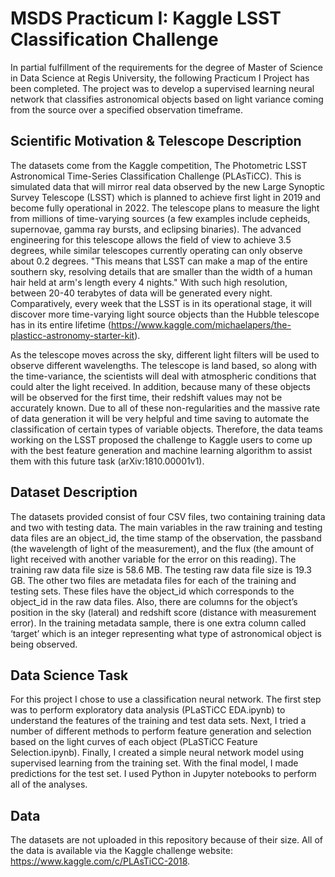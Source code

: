 # MSDS Practicum I: Kaggle LSST Classification Challenge

In partial fulfillment of the requirements for the degree of Master of Science in Data Science at Regis University, 
the following Practicum I Project has been completed. 
The project was to develop a supervised learning neural network that classifies astronomical objects based on 
light variance coming from the source over a specified observation timeframe.

## Scientific Motivation & Telescope Description 

The datasets come from the Kaggle competition, The Photometric LSST Astronomical Time-Series Classification Challenge (PLAsTiCC). This is simulated data that will mirror real data observed by the new Large Synoptic Survey Telescope (LSST) which is planned to achieve first light in 2019 and become fully operational in 2022. The telescope plans to measure the light from millions of time-varying sources (a few examples include cepheids, supernovae, gamma ray bursts, and eclipsing binaries). The advanced engineering for this telescope allows the field of view to achieve 3.5 degrees, while similar telescopes currently operating can only observe about 0.2 degrees. "This means that LSST can make a map of the entire southern sky, resolving details that are smaller than the width of a human hair held at arm's length every 4 nights." With such high resolution, between 20-40 terabytes of data will be generated every night.
Comparatively, every week that the LSST is in its operational stage, it will discover more time-varying light source objects than the Hubble telescope has in its entire lifetime (https://www.kaggle.com/michaelapers/the-plasticc-astronomy-starter-kit). 

As the telescope moves across the sky, different light filters will be used to observe different wavelengths. The telescope is land based, so along with the time-variance, the scientists will deal with atmospheric conditions that could alter the light received. In addition, because many of these objects will be observed for the first time, their redshift values may not be accurately known. Due to all of these non-regularities and the massive rate of data generation it will be very helpful and time saving to automate the classification of certain types of variable objects. Therefore, the data teams working on the LSST proposed the challenge to Kaggle users to come up with the best feature generation and machine learning algorithm to assist them with this future task (arXiv:1810.00001v1). 

## Dataset Description

The datasets provided consist of four CSV files, two containing training data and two with testing data. The main variables in the raw training and testing data files are an object_id, the time stamp of the observation, the passband (the wavelength of light of the measurement), and the flux (the amount of light received with another variable for the error on this reading). The training raw data file size is 58.6 MB. The testing raw data file size is 19.3 GB. The other two files are metadata files for each of the training and testing sets. These files have the object_id which corresponds to the object_id in the raw data files. Also, there are columns for the object’s position in the sky (lateral) and redshift score (distance with measurement error). In the training metadata sample, there is one extra column called ‘target’ which is an integer representing what type of astronomical object is being observed.

## Data Science Task

For this project I chose to use a classification neural network. The first step was to perform exploratory data analysis (PLaSTiCC EDA.ipynb) to understand the features of the training and test data sets. Next, I tried a number of different methods to perform feature generation and selection based on the light curves of each object (PLaSTiCC Feature Selection.ipynb). Finally, I created a simple neural network model using supervised learning from the training set. With the final model, I made predictions for the test set.  I used Python in Jupyter notebooks to perform all of the analyses.

## Data

The datasets are not uploaded in this repository because of their size. All of the data is available via the Kaggle challenge website: https://www.kaggle.com/c/PLAsTiCC-2018.
